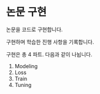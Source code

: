 # 논문 구현

논문을 코드로 구현합니다.

구현하며 학습한 진행 사항을 기록합니다.

구현은 총 4 파트. 다음과 같이 나뉩니다.
1. Modeling
2. Loss
3. Train
4. Tuning
